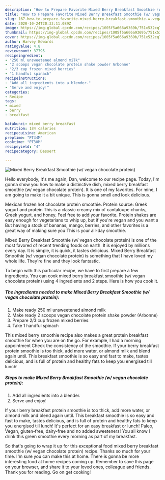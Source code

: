 ```yaml
---
description: "How to Prepare Favorite Mixed Berry Breakfast Smoothie (w/ vegan chocolate protein)"
title: "How to Prepare Favorite Mixed Berry Breakfast Smoothie (w/ vegan chocolate protein)"
slug: 167-how-to-prepare-favorite-mixed-berry-breakfast-smoothie-w-vegan-chocolate-protein
date: 2020-10-24T20:33:11.089Z
image: https://img-global.cpcdn.com/recipes/1005f5a666a9369b/751x532cq70/mixed-berry-breakfast-smoothie-w-vegan-chocolate-protein-recipe-main-photo.jpg
thumbnail: https://img-global.cpcdn.com/recipes/1005f5a666a9369b/751x532cq70/mixed-berry-breakfast-smoothie-w-vegan-chocolate-protein-recipe-main-photo.jpg
cover: https://img-global.cpcdn.com/recipes/1005f5a666a9369b/751x532cq70/mixed-berry-breakfast-smoothie-w-vegan-chocolate-protein-recipe-main-photo.jpg
author: Harvey Edwards
ratingvalue: 4.8
reviewcount: 37795
recipeingredient:
- "250 ml unsweetened almond milk"
- "2 scoops vegan chocolate protein shake powder Arbonne"
- "2/3 cup frozen mixed berries"
- "1 handful spinach"
recipeinstructions:
- "Add all ingredients into a blender."
- "Serve and enjoy!"
categories:
- Recipe
tags:
- mixed
- berry
- breakfast

katakunci: mixed berry breakfast 
nutrition: 184 calories
recipecuisine: American
preptime: "PT34M"
cooktime: "PT30M"
recipeyield: "4"
recipecategory: Dessert

---
```



![Mixed Berry Breakfast Smoothie (w/ vegan chocolate protein)](https://img-global.cpcdn.com/recipes/1005f5a666a9369b/751x532cq70/mixed-berry-breakfast-smoothie-w-vegan-chocolate-protein-recipe-main-photo.jpg)

Hello everybody, it's me again, Dan, welcome to our recipe page. Today, I'm gonna show you how to make a distinctive dish, mixed berry breakfast smoothie (w/ vegan chocolate protein). It is one of my favorites. For mine, I am going to make it a bit unique. This is gonna smell and look delicious.

Mexican frozen hot chocolate protein smoothie. Protein source: Greek yogurt and protein This is a classic creamy mix of cantaloupe chunks, Greek yogurt, and honey. Feel free to add your favorite. Protein shakes are easy enough for vegetarians to whip up, but if you&#39;re vegan and you want a But having a stock of bananas, mango, berries, and other favorites is a great way of making sure you This is your all-day smoothie.

Mixed Berry Breakfast Smoothie (w/ vegan chocolate protein) is one of the most favored of recent trending foods on earth. It is enjoyed by millions every day. It is simple, it is quick, it tastes delicious. Mixed Berry Breakfast Smoothie (w/ vegan chocolate protein) is something that I have loved my whole life. They're fine and they look fantastic.


To begin with this particular recipe, we have to first prepare a few ingredients. You can cook mixed berry breakfast smoothie (w/ vegan chocolate protein) using 4 ingredients and 2 steps. Here is how you cook it.

<!--inarticleads1-->

##### The ingredients needed to make Mixed Berry Breakfast Smoothie (w/ vegan chocolate protein):

1. Make ready 250 ml unsweetened almond milk
1. Make ready 2 scoops vegan chocolate protein shake powder (Arbonne)
1. Prepare 2/3 cup frozen mixed berries
1. Take 1 handful spinach


This mixed berry smoothie recipe also makes a great protein breakfast smoothie for when you are on the go. For example, I had a morning appointment Check the consistency of the smoothie. If your berry breakfast protein smoothie is too thick, add more water, or almond milk and blend again until. This breakfast smoothie is so easy and fast to make, tastes delicious, and is full of protein and healthy fats to keep you energised till lunch! 

<!--inarticleads2-->

##### Steps to make Mixed Berry Breakfast Smoothie (w/ vegan chocolate protein):

1. Add all ingredients into a blender.
1. Serve and enjoy!


If your berry breakfast protein smoothie is too thick, add more water, or almond milk and blend again until. This breakfast smoothie is so easy and fast to make, tastes delicious, and is full of protein and healthy fats to keep you energised till lunch! It&#39;s perfect for an easy breakfast or lunch! Paleo, Vegan, gluten-free, dairy-free and no added sweeteners! You all know I drink this green smoothie every morning as part of my breakfast. 

So that's going to wrap it up for this exceptional food mixed berry breakfast smoothie (w/ vegan chocolate protein) recipe. Thanks so much for your time. I'm sure you can make this at home. There is gonna be more interesting food at home recipes coming up. Remember to save this page on your browser, and share it to your loved ones, colleague and friends. Thank you for reading. Go on get cooking!
